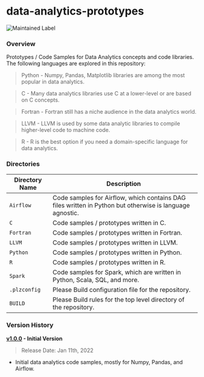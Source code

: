 # data-analytics-prototypes

![Maintained Label](https://img.shields.io/badge/Maintained-Partially-yellow?style=for-the-badge)

### Overview

Prototypes / Code Samples for Data Analytics concepts and code libraries.  The following languages are explored in this 
repository:

> Python - Numpy, Pandas, Matplotlib libraries are among the most popular in data analytics.

> C - Many data analytics libraries use C at a lower-level or are based on C concepts.

> Fortran - Fortran still has a niche audience in the data analytics world.

> LLVM - LLVM is used by some data analytic libraries to compile higher-level code to machine code.

> R - R is the best option if you need a domain-specific language for data analytics.

### Directories

| Directory Name    | Description                                                                                              |
|-------------------|----------------------------------------------------------------------------------------------------------|
| `Airflow`         | Code samples for Airflow, which contains DAG files written in Python but otherwise is language agnostic. |
| `C`               | Code samples / prototypes written in C.                                                                  |
| `Fortran`         | Code samples / prototypes written in Fortran.                                                            |
| `LLVM`            | Code samples / prototypes written in LLVM.                                                               |
| `Python`          | Code samples / prototypes written in Python.                                                             |
| `R`               | Code samples / prototypes written in R.                                                                  |
| `Spark`           | Code samples for Spark, which are written in Python, Scala, SQL, and more.                               |
| `.plzconfig`      | Please Build configuration file for the repository.                                                      |
| `BUILD`           | Please Build rules for the top level directory of the repository.                                        |

### Version History

**[v1.0.0](https://github.com/AJarombek/data-analytics-prototypes/tree/v1.0.0) - Initial Version**

> Release Date: Jan 11th, 2022

* Initial data analytics code samples, mostly for Numpy, Pandas, and Airflow.
